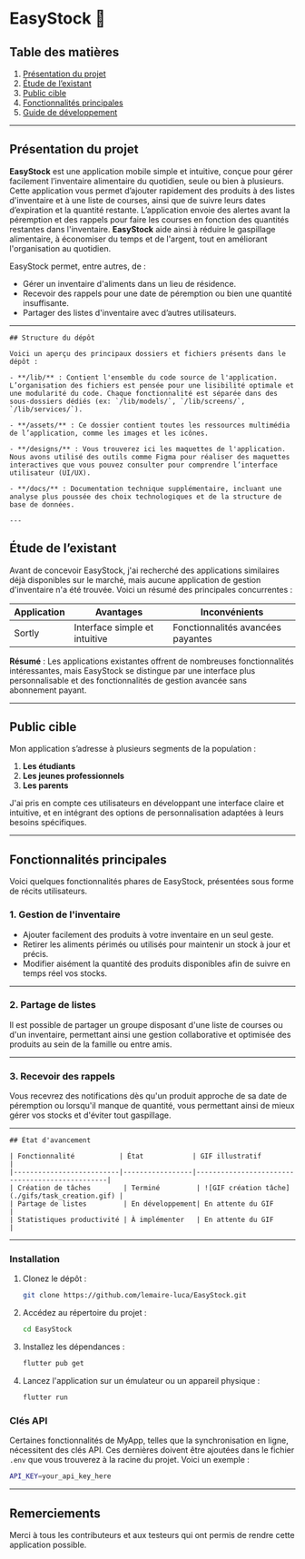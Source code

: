 # EasyStock 📝

## Table des matières

1. [Présentation du projet](#présentation-du-projet)
2. [Étude de l’existant](#étude-de-lexistant)
3. [Public cible](#public-cible)
4. [Fonctionnalités principales](#fonctionnalités-principales)
5. [Guide de développement](#guide-de-développement)

---

## Présentation du projet

**EasyStock** est une application mobile simple et intuitive, conçue pour gérer facilement l’inventaire alimentaire du quotidien, seule ou bien à plusieurs.
Cette application vous permet d’ajouter rapidement des produits à des listes d'inventaire et à une liste de courses, ainsi que de suivre leurs dates d’expiration et la quantité restante. L’application envoie des alertes avant la péremption et des rappels pour faire les courses en fonction des quantités restantes dans l'inventaire. **EasyStock** aide ainsi à réduire le gaspillage alimentaire, à économiser du temps et de l'argent, tout en améliorant l'organisation au quotidien.


EasyStock permet, entre autres, de :
- Gérer un inventaire d'aliments dans un lieu de résidence.
- Recevoir des rappels pour une date de péremption ou bien une quantité insuffisante.
- Partager des listes d'inventaire avec d’autres utilisateurs.
---
```
## Structure du dépôt

Voici un aperçu des principaux dossiers et fichiers présents dans le dépôt :

- **/lib/** : Contient l'ensemble du code source de l'application. L’organisation des fichiers est pensée pour une lisibilité optimale et une modularité du code. Chaque fonctionnalité est séparée dans des sous-dossiers dédiés (ex: `/lib/models/`, `/lib/screens/`, `/lib/services/`).
  
- **/assets/** : Ce dossier contient toutes les ressources multimédia de l’application, comme les images et les icônes.
  
- **/designs/** : Vous trouverez ici les maquettes de l'application. Nous avons utilisé des outils comme Figma pour réaliser des maquettes interactives que vous pouvez consulter pour comprendre l’interface utilisateur (UI/UX).

- **/docs/** : Documentation technique supplémentaire, incluant une analyse plus poussée des choix technologiques et de la structure de base de données.

---
```

## Étude de l’existant

Avant de concevoir EasyStock, j'ai recherché des applications similaires déjà disponibles sur le marché, mais aucune application de gestion d'inventaire n'a été trouvée. Voici un résumé des principales concurrentes :

| Application  | Avantages                                          | Inconvénients                                        |
|--------------|----------------------------------------------------|------------------------------------------------------|
| Sortly       | Interface simple et intuitive                      | Fonctionnalités avancées payantes                    |

**Résumé** : Les applications existantes offrent de nombreuses fonctionnalités intéressantes, mais EasyStock se distingue par une interface plus personnalisable et des fonctionnalités de gestion avancée sans abonnement payant.

---

## Public cible

Mon application s’adresse à plusieurs segments de la population :

1. **Les étudiants**
2. **Les jeunes professionnels**
3. **Les parents**

J'ai pris en compte ces utilisateurs en développant une interface claire et intuitive, et en intégrant des options de personnalisation adaptées à leurs besoins spécifiques.

---

## Fonctionnalités principales

Voici quelques fonctionnalités phares de EasyStock, présentées sous forme de récits utilisateurs.

### 1. Gestion de l'inventaire

- Ajouter facilement des produits à votre inventaire en un seul geste.
- Retirer les aliments périmés ou utilisés pour maintenir un stock à jour et précis.
- Modifier aisément la quantité des produits disponibles afin de suivre en temps réel vos stocks.

---

### 2. Partage de listes

Il est possible de partager un groupe disposant d'une liste de courses ou d'un inventaire, permettant ainsi une gestion collaborative et optimisée des produits au sein de la famille ou entre amis.

---

### 3. Recevoir des rappels 

Vous recevrez des notifications dès qu'un produit approche de sa date de péremption ou lorsqu'il manque de quantité, vous permettant ainsi de mieux gérer vos stocks et d'éviter tout gaspillage.

---
```
## État d'avancement

| Fonctionnalité           | État            | GIF illustratif                                |
|--------------------------|-----------------|------------------------------------------------|
| Création de tâches        | Terminé         | ![GIF création tâche](./gifs/task_creation.gif) |
| Partage de listes         | En développement| En attente du GIF                              |
| Statistiques productivité | À implémenter   | En attente du GIF                              |
```
---

### Installation

1. Clonez le dépôt :  
   ```bash
   git clone https://github.com/lemaire-luca/EasyStock.git
   ```
2. Accédez au répertoire du projet :  
   ```bash
   cd EasyStock
   ```
3. Installez les dépendances :  
   ```bash
   flutter pub get
   ```
4. Lancez l'application sur un émulateur ou un appareil physique :  
   ```bash
   flutter run
   ```
   
### Clés API

Certaines fonctionnalités de MyApp, telles que la synchronisation en ligne, nécessitent des clés API. Ces dernières doivent être ajoutées dans le fichier `.env` que vous trouverez à la racine du projet. Voici un exemple :

```bash
API_KEY=your_api_key_here
```

---

## Remerciements

Merci à tous les contributeurs et aux testeurs qui ont permis de rendre cette application possible.
```
